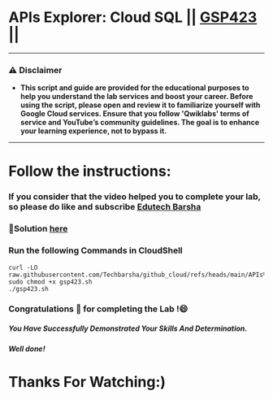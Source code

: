 # APIs Explorer: Cloud SQL || [GSP423](https://www.cloudskillsboost.google/focuses/3685?parent=catalog) ||

---
### ⚠️ Disclaimer
- **This script and guide are provided for  the educational purposes to help you understand the lab services and boost your career. Before using the script, please open and review it to familiarize yourself with Google Cloud services. Ensure that you follow 'Qwiklabs' terms of service and YouTube’s community guidelines. The goal is to enhance your learning experience, not to bypass it.**
---
# Follow the instructions:
### If you consider that the video helped you to complete your lab, so please do like and subscribe [Edutech Barsha](https://www.youtube.com/@edutechbarsha)
### 🔗Solution [here](https://youtu.be/sx3KnHGDFPg)

### Run the following Commands in CloudShell
```
curl -LO raw.githubusercontent.com/Techbarsha/github_cloud/refs/heads/main/APIs%20Explorer%3A%20Cloud%20SQL/gsp423.sh
sudo chmod +x gsp423.sh
./gsp423.sh
```

### Congratulations 🎉 for completing the Lab !😄

##### *You Have Successfully Demonstrated Your Skills And Determination.*

#### *Well done!*

# Thanks For Watching:)
